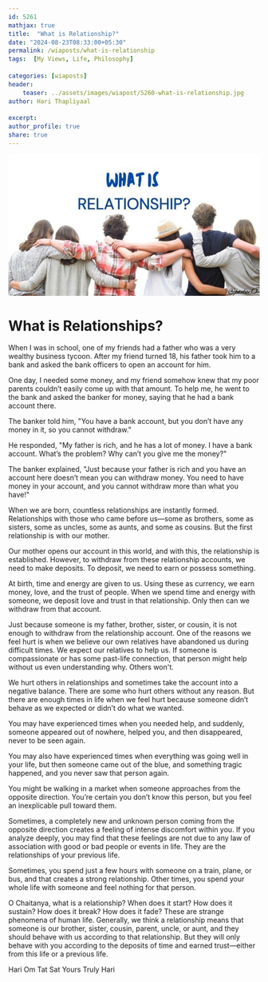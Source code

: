 ```yaml
---        
id: 5261 
mathjax: true        
title:  "What is Relationship?"        
date: "2024-08-23T08:33:00+05:30"        
permalink: /wiaposts/what-is-relationship  
tags:  [My Views, Life, Philosophy]         
        
categories: [wiaposts] 
header:        
    teaser: ../assets/images/wiapost/5260-what-is-relationship.jpg        
author: Hari Thapliyaal        

excerpt:        
author_profile: true        
share: true        
---     
```


![What is Relationships](../assets/images/wiapost/5260-what-is-relationship.jpg)
   
# What is Relationships?    
   
When I was in school, one of my friends had a father who was a very wealthy business tycoon. After my friend turned 18, his father took him to a bank and asked the bank officers to open an account for him.

One day, I needed some money, and my friend somehow knew that my poor parents couldn’t easily come up with that amount. To help me, he went to the bank and asked the banker for money, saying that he had a bank account there.

The banker told him, "You have a bank account, but you don’t have any money in it, so you cannot withdraw."

He responded, "My father is rich, and he has a lot of money. I have a bank account. What’s the problem? Why can’t you give me the money?"

The banker explained, "Just because your father is rich and you have an account here doesn’t mean you can withdraw money. You need to have money in your account, and you cannot withdraw more than what you have!"

When we are born, countless relationships are instantly formed. Relationships with those who came before us—some as brothers, some as sisters, some as uncles, some as aunts, and some as cousins. But the first relationship is with our mother.

Our mother opens our account in this world, and with this, the relationship is established. However, to withdraw from these relationship accounts, we need to make deposits. To deposit, we need to earn or possess something.

At birth, time and energy are given to us. Using these as currency, we earn money, love, and the trust of people. When we spend time and energy with someone, we deposit love and trust in that relationship. Only then can we withdraw from that account.

Just because someone is my father, brother, sister, or cousin, it is not enough to withdraw from the relationship account. One of the reasons we feel hurt is when we believe our own relatives have abandoned us during difficult times. We expect our relatives to help us. If someone is compassionate or has some past-life connection, that person might help without us even understanding why. Others won't.

We hurt others in relationships and sometimes take the account into a negative balance. There are some who hurt others without any reason. But there are enough times in life when we feel hurt because someone didn’t behave as we expected or didn’t do what we wanted.

You may have experienced times when you needed help, and suddenly, someone appeared out of nowhere, helped you, and then disappeared, never to be seen again.

You may also have experienced times when everything was going well in your life, but then someone came out of the blue, and something tragic happened, and you never saw that person again.

You might be walking in a market when someone approaches from the opposite direction. You’re certain you don’t know this person, but you feel an inexplicable pull toward them.

Sometimes, a completely new and unknown person coming from the opposite direction creates a feeling of intense discomfort within you. If you analyze deeply, you may find that these feelings are not due to any law of association with good or bad people or events in life. They are the relationships of your previous life.

Sometimes, you spend just a few hours with someone on a train, plane, or bus, and that creates a strong relationship. Other times, you spend your whole life with someone and feel nothing for that person.

O Chaitanya, what is a relationship? When does it start? How does it sustain? How does it break? How does it fade? These are strange phenomena of human life. Generally, we think a relationship means that someone is our brother, sister, cousin, parent, uncle, or aunt, and they should behave with us according to that relationship. But they will only behave with you according to the deposits of time and earned trust—either from this life or a previous life.

Hari Om Tat Sat
Yours Truly Hari